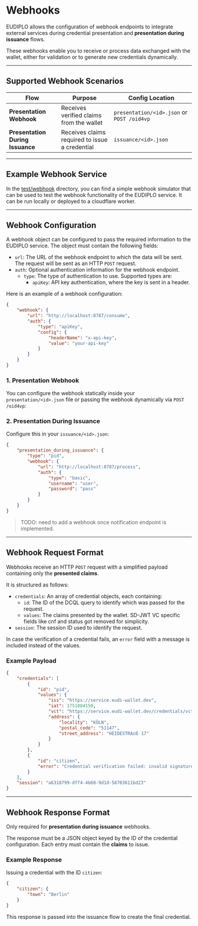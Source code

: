 # Webhooks

EUDIPLO allows the configuration of webhook endpoints to integrate external
services during credential presentation and **presentation during issuance**
flows.

These webhooks enable you to receive or process data exchanged with the wallet,
either for validation or to generate new credentials dynamically.

---

## Supported Webhook Scenarios

| Flow                             | Purpose                                        | Config Location                            |
| -------------------------------- | ---------------------------------------------- | ------------------------------------------ |
| **Presentation Webhook**         | Receives verified claims from the wallet       | `presentation/<id>.json` or `POST /oid4vp` |
| **Presentation During Issuance** | Receives claims required to issue a credential | `issuance/<id>.json`                       |

---

## Example Webhook Service

In the [test/webhook](https://github.com/cre8/eudiplo/test/webhook) directory,
you can find a simple webhook simulator that can be used to test the webhook
functionality of the EUDIPLO service. It can be run locally or deployed to a
cloudflare worker.

---

## Webhook Configuration

A webhook object can be configured to pass the required information to the
EUDIPLO service. The object must contain the following fields:

- `url`: The URL of the webhook endpoint to which the data will be sent. The
  request will be sent as an HTTP `POST` request.
- `auth`: Optional authentication information for the webhook endpoint.
    - `type`: The type of authentication to use. Supported types are:
        - `apiKey`: API key authentication, where the key is sent in a header.

Here is an example of a webhook configuration:

```json
{
    "webhook": {
        "url": "http://localhost:8787/consume",
        "auth": {
            "type": "apiKey",
            "config": {
                "headerName": "x-api-key",
                "value": "your-api-key"
            }
        }
    }
}
```

### 1. Presentation Webhook

You can configure the webhook statically inside your `presentation/<id>.json`
file or passing the webhook dynamically via `POST /oid4vp`:

### 2. Presentation During Issuance

Configure this in your `issuance/<id>.json`:

```json
{
    "presentation_during_issuance": {
        "type": "pid",
        "webhook": {
            "url": "http://localhost:8787/process",
            "auth": {
                "type": "basic",
                "username": "user",
                "password": "pass"
            }
        }
    }
}
```

> TODO: need to add a webhook once notification endpoint is implemented.

---

## Webhook Request Format

Webhooks receive an HTTP `POST` request with a simplified payload containing
only the **presented claims**.

It is structured as follows:

- `credentials`: An array of credential objects, each containing:
    - `id`: The ID of the DCQL query to identify which was passed for the
      request.
    - `values`: The claims presented by the wallet. SD-JWT VC specific fields
      like cnf and status got removed for simplicity.
- `session`: The session ID used to identify the request.

In case the verification of a credential fails, an `error` field with a message
is included instead of the values.

### Example Payload

```json
{
    "credentials": [
        {
            "id": "pid",
            "values": {
                "iss": "https://service.eudi-wallet.dev",
                "iat": 1751884150,
                "vct": "https://service.eudi-wallet.dev/credentials/vct/pid",
                "address": {
                    "locality": "KÖLN",
                    "postal_code": "51147",
                    "street_address": "HEIDESTRAẞE 17"
                }
            }
        },
        {
            "id": "citizen",
            "error": "Credential verification failed: invalid signature"
        }
    ],
    "session": "a6318799-dff4-4b60-9d1d-58703611bd23"
}
```

---

## Webhook Response Format

Only required for **presentation during issuance** webhooks.

The response must be a JSON object keyed by the ID of the credential
configuration. Each entry must contain the **claims** to issue.

### Example Response

Issuing a credential with the ID `citizen`:

```json
{
    "citizen": {
        "town": "Berlin"
    }
}
```

This response is passed into the issuance flow to create the final credential.

